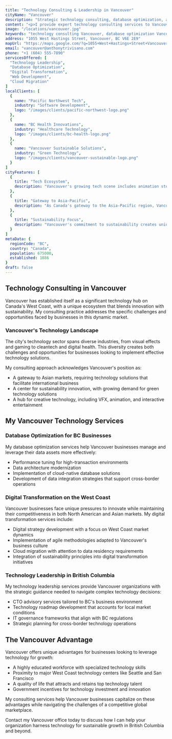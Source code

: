 ```yaml
---
title: "Technology Consulting & Leadership in Vancouver"
cityName: "Vancouver"
description: "Strategic technology consulting, database optimization, and digital transformation services in Vancouver, BC. Helping West Coast businesses innovate and scale through effective technology implementation."
content: "<p>I provide expert technology consulting services to Vancouver's diverse business community. From startups in Gastown to enterprise organizations downtown, I deliver strategic technology guidance that drives measurable business outcomes.</p><p>My Vancouver practice specializes in helping businesses leverage technology to overcome challenges unique to the Pacific Northwest market, including cross-border operations and integration with Asian markets.</p>"
image: "/locations/vancouver.jpg"
keywords: "technology consulting Vancouver, database optimization Vancouver, digital transformation British Columbia, tech leadership BC, west coast technology consulting"
address: "1055 West Hastings Street, Vancouver, BC V6E 2E9"
mapUrl: "https://maps.google.com/?q=1055+West+Hastings+Street+Vancouver+BC"
email: "vancouver@anthonytrivisano.com"
phone: "+1 (604) 555-7890"
servicesOffered: [
  "Technology Leadership",
  "Database Optimization",
  "Digital Transformation",
  "Web Development",
  "Cloud Migration"
]
localClients: [
  {
    name: "Pacific Northwest Tech",
    industry: "Software Development",
    logo: "/images/clients/pacific-northwest-logo.png"
  },
  {
    name: "BC Health Innovations",
    industry: "Healthcare Technology",
    logo: "/images/clients/bc-health-logo.png"
  },
  {
    name: "Vancouver Sustainable Solutions",
    industry: "Green Technology",
    logo: "/images/clients/vancouver-sustainable-logo.png"
  }
]
cityFeatures: [
  {
    title: "Tech Ecosystem",
    description: "Vancouver's growing tech scene includes animation studios, game development companies, and innovative startups."
  },
  {
    title: "Gateway to Asia-Pacific",
    description: "As Canada's gateway to the Asia-Pacific region, Vancouver businesses often require technology solutions that facilitate international operations."
  },
  {
    title: "Sustainability Focus",
    description: "Vancouver's commitment to sustainability creates unique opportunities for green technology initiatives and environmentally conscious digital transformation."
  }
]
metaData: {
  regionCode: "BC",
  country: "Canada",
  population: 675000,
  established: 1886
}
draft: false
---
```


## Technology Consulting in Vancouver

Vancouver has established itself as a significant technology hub on Canada's West Coast, with a unique ecosystem that blends innovation with sustainability. My consulting practice addresses the specific challenges and opportunities faced by businesses in this dynamic market.

### Vancouver's Technology Landscape

The city's technology sector spans diverse industries, from visual effects and gaming to cleantech and digital health. This diversity creates both challenges and opportunities for businesses looking to implement effective technology solutions.

My consulting approach acknowledges Vancouver's position as:

- A gateway to Asian markets, requiring technology solutions that facilitate international business
- A center for sustainability innovation, with growing demand for green technology solutions
- A hub for creative technology, including VFX, animation, and interactive entertainment

## My Vancouver Technology Services

### Database Optimization for BC Businesses

My database optimization services help Vancouver businesses manage and leverage their data assets more effectively:

- Performance tuning for high-transaction environments
- Data architecture modernization
- Implementation of cloud-native database solutions
- Development of data integration strategies that support cross-border operations

### Digital Transformation on the West Coast

Vancouver businesses face unique pressures to innovate while maintaining their competitiveness in both North American and Asian markets. My digital transformation services include:

- Digital strategy development with a focus on West Coast market dynamics
- Implementation of agile methodologies adapted to Vancouver's business culture
- Cloud migration with attention to data residency requirements
- Integration of sustainability principles into digital transformation initiatives

### Technology Leadership in British Columbia

My technology leadership services provide Vancouver organizations with the strategic guidance needed to navigate complex technology decisions:

- CTO advisory services tailored to BC's business environment
- Technology roadmap development that accounts for local market conditions
- IT governance frameworks that align with BC regulations
- Strategic planning for cross-border technology operations

## The Vancouver Advantage

Vancouver offers unique advantages for businesses looking to leverage technology for growth:

- A highly educated workforce with specialized technology skills
- Proximity to major West Coast technology centers like Seattle and San Francisco
- A quality of life that attracts and retains top technology talent
- Government incentives for technology investment and innovation

My consulting services help Vancouver businesses capitalize on these advantages while navigating the challenges of a competitive global marketplace.

Contact my Vancouver office today to discuss how I can help your organization harness technology for sustainable growth in British Columbia and beyond.